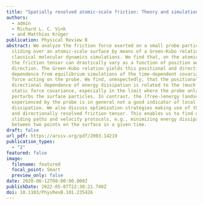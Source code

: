 ```yaml
---
title: "Spatially resolved atomic-scale friction: Theory and simulation"
authors:
  - admin
  - Richard L. C. Vink
  - and Matthias Krüger
publication: Physical Review B
abstract: We analyze the friction force exerted on a small probe particle
  sliding over an atomic-scale surface by means of a Green-Kubo relation and
  classical molecular dynamics simulations. We find that, on the atomic scale,
  the friction tensor can drastically vary as a function of position and sliding
  direction. The Green-Kubo relation yields this positional and directional
  dependence from equilibrium simulations of the time-dependent covariance of
  force acting on the probe. We find, unexpectedly, that the positional and
  directional dependence of energy dissipation is related to the (much simpler)
  static force covariance, especially in the limit where the probe only mildly
  perturbs the surface particles. In contrast, the (free-)energy landscape
  experienced by the probe is in general not a good indicator of local
  dissipation. We also discuss optimization strategies making use of the locally
  and directionally resolved friction tensor. This enables us to find optimal
  sliding paths and velocity protocols, e.g., minimizing energy dissipation,
  between two points on the surface in a given time.
draft: false
url_pdf: https://arxiv.org/pdf/2003.14219
publication_types:
  - "2"
featured: false
image:
  filename: featured
  focal_point: Smart
  preview_only: false
date: 2020-06-12T08:00:00.000Z
publishDate: 2022-05-07T22:38:21.740Z
doi: 10.1103/PhysRevB.101.235426
---
```

